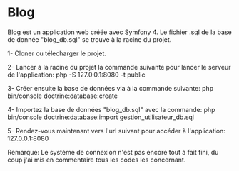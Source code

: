 # Blog
Blog est un application web créée avec Symfony 4. 
Le fichier .sql de la base de donnée "blog_db.sql" se trouve à la racine du projet.

1- Cloner ou télecharger le projet.

2- Lancer à la racine du projet la commande suivante pour lancer le serveur de l'application: php -S 127.0.0.1:8080 -t public

3- Créer ensuite la base de données via à la commande suivante: php bin/console doctrine:database:create

4- Importez la base de données "blog_db.sql" avec la commande: php bin/console doctrine:database:import gestion_utilisateur_db.sql

5- Rendez-vous maintenant vers l'url suivant pour accéder à l'application: 127.0.0.1:8080

Remarque: Le système de connexion n'est pas encore tout à fait fini, du coup j'ai mis en commentaire tous les codes les concernant.
